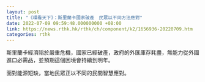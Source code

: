 ```yaml
---
layout: post
title: "《環看天下》：斯里蘭卡國家破產　民眾以不同方法應對"
date: 2022-07-09 09:59:48.000000000 +08:00
link: https://news.rthk.hk/rthk/ch/component/k2/1656936-20220709.htm
categories: rthk
---
```


斯里蘭卡經濟陷於嚴重危機，國家已經破產，政府的外匯庫存耗盡，無能力從外國進口必需品，並預期這個困境會持續到明年。

面對能源短缺，當地民眾正以不同的民間智慧應對。
